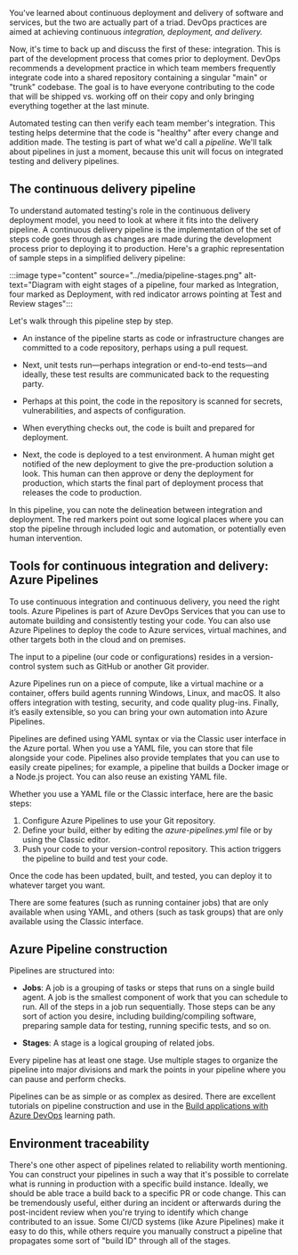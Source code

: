 You've learned about continuous deployment and delivery of software and services, but the two are actually part of a triad. DevOps practices are aimed at achieving continuous _integration, deployment, and delivery._

Now, it's time to back up and discuss the first of these: integration. This is part of the development process that comes prior to deployment. DevOps recommends a development practice in which team members frequently integrate code into a shared repository containing a singular "main" or
"trunk" codebase. The goal is to have everyone contributing to the code that will be shipped vs. working off on their copy and only bringing everything together at the last minute.

Automated testing can then verify each team member's integration. This testing helps determine that the code is "healthy" after every change and addition made. The testing is part of what we'd call a _pipeline_. We'll talk about pipelines in just a moment, because this unit will focus on integrated testing and delivery pipelines.

## The continuous delivery pipeline

To understand automated testing's role in the continuous delivery deployment model, you need to look at where it fits into the delivery pipeline. A continuous delivery pipeline is the implementation of the set of steps code goes through as changes are made during the development process prior to deploying it to production. Here's a graphic representation of sample steps in a simplified delivery pipeline:

:::image type="content" source="../media/pipeline-stages.png" alt-text="Diagram with eight stages of a pipeline, four marked as Integration, four marked as Deployment, with red indicator arrows pointing at Test and Review stages":::

Let's walk through this pipeline step by step.

- An instance of the pipeline starts as code or infrastructure changes are committed to a code repository, perhaps using a pull request.

- Next, unit tests run—perhaps integration or end-to-end tests—and ideally, these test results are communicated back to the requesting party.

- Perhaps at this point, the code in the repository is scanned for secrets, vulnerabilities, and aspects of configuration.

- When everything checks out, the code is built and prepared for deployment.

- Next, the code is deployed to a test environment. A human might get notified of the new deployment to give the pre-production solution a look. This human can then approve or deny the deployment for production, which starts the final part of deployment process that releases the code to production.

In this pipeline, you can note the delineation between integration and deployment. The red markers point out some logical places where you can stop the pipeline through included logic and automation, or potentially even human intervention.

## Tools for continuous integration and delivery: Azure Pipelines

To use continuous integration and continuous delivery, you need the right tools. Azure Pipelines is part of Azure DevOps Services that you can use to automate building and consistently testing your code. You can also use Azure Pipelines to deploy the code to Azure services, virtual machines, and other targets both in the cloud and on premises.

The input to a pipeline (our code or configurations) resides in a version-control system such as GitHub or another Git provider.

Azure Pipelines run on a piece of compute, like a virtual machine or a container, offers build agents running Windows, Linux, and macOS. It also offers integration with testing, security, and code quality plug-ins. Finally, it’s easily extensible, so you can bring your own automation into
Azure Pipelines.

Pipelines are defined using YAML syntax or via the Classic user interface in the Azure portal. When you use a YAML file, you can store that file alongside your code. Pipelines also provide templates that you can use to easily create pipelines; for example, a pipeline that builds a Docker image or a Node.js project. You can also reuse an existing YAML file.

Whether you use a YAML file or the Classic interface, here are the basic steps:

1. Configure Azure Pipelines to use your Git repository.
2. Define your build, either by editing the _azure-pipelines.yml_ file or by using the Classic editor.
3. Push your code to your version-control repository. This action triggers the pipeline to build and test your code.

Once the code has been updated, built, and tested, you can deploy it to whatever target you want.

There are some features (such as running container jobs) that are only available when using YAML, and others (such as task groups) that are only available using the Classic interface.

## Azure Pipeline construction

Pipelines are structured into:

- **Jobs**: A job is a grouping of tasks or steps that runs on a single build agent. A job is the smallest component of work that you can schedule to run. All of the steps in a job run sequentially. Those steps can be any sort of action you desire, including building/compiling software, preparing sample data for testing, running specific tests, and so on.

- **Stages**: A stage is a logical grouping of related jobs.

Every pipeline has at least one stage. Use multiple stages to organize the pipeline into major divisions and mark the points in your pipeline where you can pause and perform checks.

Pipelines can be as simple or as complex as desired. There are excellent tutorials on pipeline construction and use in the [Build applications with Azure DevOps](../../../paths/build-applications-with-azure-devops/index.yml?azure-portal=true) learning path.

## Environment traceability

There's one other aspect of pipelines related to reliability worth mentioning. You can construct your pipelines in such a way that it's possible to correlate what is running in production with a
specific build instance. Ideally, we should be able trace a build back to a specific PR or code change. This can be tremendously useful, either during an incident or afterwards during the post-incident review when you're trying to identify which change contributed to an issue. Some CI/CD systems (like Azure Pipelines) make it easy to do this, while others require you manually construct a pipeline that propagates some sort of "build ID" through all of the stages.
